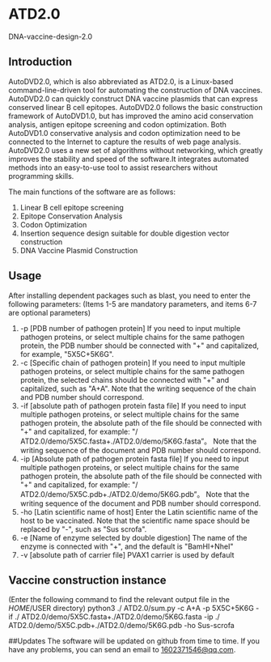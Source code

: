 # ATD2.0
DNA-vaccine-design-2.0

## Introduction
AutoDVD2.0, which is also abbreviated as ATD2.0, is a Linux-based command-line-driven tool for automating the construction of DNA vaccines. AutoDVD2.0 can quickly construct DNA vaccine plasmids that can express conserved linear B cell epitopes. AutoDVD2.0 follows the basic construction framework of AutoDVD1.0, but has improved the amino acid conservation analysis, antigen epitope screening and codon optimization. Both AutoDVD1.0 conservative analysis and codon optimization need to be connected to the Internet to capture the results of web page analysis. AutoDVD2.0 uses a new set of algorithms without networking, which greatly improves the stability and speed of the software.It integrates automated methods into an easy-to-use tool to assist researchers without programming skills.

The main functions of the software are as follows:
1. Linear B cell epitope screening
2. Epitope Conservation Analysis
3. Codon Optimization
4. Insertion sequence design suitable for double digestion vector construction
5. DNA Vaccine Plasmid Construction

## Usage
After installing dependent packages such as blast, you need to enter the following parameters:
(Items 1-5 are mandatory parameters, and items 6-7 are optional parameters)
1. -p [PDB number of pathogen protein]
If you need to input multiple pathogen proteins, or select multiple chains for the same pathogen protein, the PDB number should be connected with "+" and capitalized, for example, "5X5C+5K6G".
2. -c [Specific chain of pathogen protein]
If you need to input multiple pathogen proteins, or select multiple chains for the same pathogen protein, the selected chains should be connected with "+" and capitalized, such as "A+A". Note that the writing sequence of the chain and PDB number should correspond.
3. -if [absolute path of pathogen protein fasta file]
If you need to input multiple pathogen proteins, or select multiple chains for the same pathogen protein, the absolute path of the file should be connected with "+" and capitalized, for example: "/ ATD2.0/demo/5X5C.fasta+./ATD2.0/demo/5K6G.fasta”。 Note that the writing sequence of the document and PDB number should correspond.
4. -ip [Absolute path of pathogen protein fasta file]
If you need to input multiple pathogen proteins, or select multiple chains for the same pathogen protein, the absolute path of the file should be connected with "+" and capitalized, for example: "/ ATD2.0/demo/5X5C.pdb+./ATD2.0/demo/5K6G.pdb”。 Note that the writing sequence of the document and PDB number should correspond.
5. -ho [Latin scientific name of host]
Enter the Latin scientific name of the host to be vaccinated. Note that the scientific name space should be replaced by "-", such as "Sus scrofa".
6. -e [Name of enzyme selected by double digestion]
The name of the enzyme is connected with "+", and the default is "BamHI+NheI"
7. -v [absolute path of carrier file]
PVAX1 carrier is used by default

## Vaccine construction instance 
(Enter the following command to find the relevant output file in the $HOME/$USER directory)
python3 ./ ATD2.0/sum.py -c A+A -p 5X5C+5K6G -if ./ ATD2.0/demo/5X5C.fasta+./ATD2.0/demo/5K6G.fasta -ip ./ ATD2.0/demo/5X5C.pdb+./ATD2.0/demo/5K6G.pdb -ho Sus-scrofa

##Updates
The software will be updated on github from time to time. If you have any problems, you can send an email to 1602371546@qq.com.
